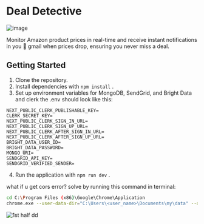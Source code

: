 # Deal Detective

![image](https://github.com/WeBrogrammers/kanoon.ai/assets/118743210/dd3c08cb-97b5-4cab-b485-0c3267959251)


Monitor Amazon product prices in real-time and receive instant notifications in you 📩 gmail when prices drop, ensuring you never miss a deal.

## Getting Started
1. Clone the repository.
2. Install dependencies with `npm install` .
3. Set up environment variables for MongoDB, SendGrid, and Bright Data and clerk
the .env should look like this:
```
NEXT_PUBLIC_CLERK_PUBLISHABLE_KEY=
CLERK_SECRET_KEY=
NEXT_PUBLIC_CLERK_SIGN_IN_URL=
NEXT_PUBLIC_CLERK_SIGN_UP_URL=
NEXT_PUBLIC_CLERK_AFTER_SIGN_IN_URL=
NEXT_PUBLIC_CLERK_AFTER_SIGN_UP_URL=
BRIGHT_DATA_USER_ID=
BRIGHT_DATA_PASSWORD=
MONGO_URI=
SENDGRID_API_KEY=
SENDGRID_VERIFIED_SENDER=
````
4. Run the application with `npm run dev` .

what if u get cors error?
solve by running this command in terminal:
```bash title="disableCors.bat"
cd C:\Program Files (x86)\Google\Chrome\Application
chrome.exe --user-data-dir="C:\Users\<user_name>\Documents\my\data" --disable-web-security
```

![1st half dd](https://github.com/WeBrogrammers/kanoon.ai/assets/118743210/e2bfd5e6-573e-4349-9155-44fd2aada280)
